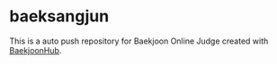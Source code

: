 # baeksangjun
This is a auto push repository for Baekjoon Online Judge created with [BaekjoonHub](https://github.com/BaekjoonHub/BaekjoonHub).
